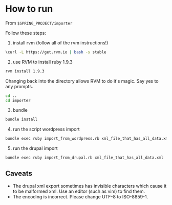 How to run
====

From `$SPRING_PROJECT/importer`

Follow these steps:

1. install rvm (follow all of the rvm instructions!)

``` bash
\curl -L https://get.rvm.io | bash -s stable
```

2. use RVM to install ruby 1.9.3

``` bash
rvm install 1.9.3
```

Changing back into the directory allows RVM to do it's magic. Say yes to any prompts.

``` bash
cd ..
cd importer
```

3. bundle

``` bash
bundle install
```

4. run the script wordpress import

``` bash
bundle exec ruby import_from_wordpress.rb xml_file_that_has_all_data.xml
```

5. run the drupal import

``` bash
bundle exec ruby import_from_drupal.rb xml_file_that_has_all_data.xml
```

Caveats
---

* The drupal xml export sometimes has invisible characters which cause it to be malformed xml. Use an editor (such as vim) to find them.
* The encoding is incorrect. Please change UTF-8 to ISO-8859-1.
